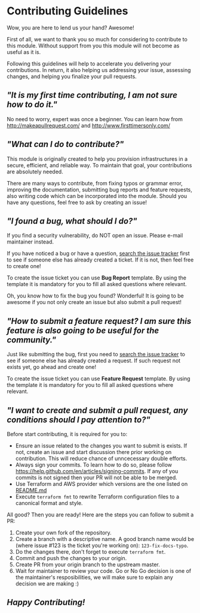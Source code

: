 # Contributing Guidelines

Wow, you are here to lend us your hand? Awesome!

First of all, we want to thank you so much for considering to contribute to this module. Without support from you this module will not become as useful as it is.

Following this guidelines will help to accelerate you delivering your contributions. In return, it also helping us addressing your issue, assessing changes, and helping you finalize your pull requests.


## ***"It is my first time contributing, I am not sure how to do it."***

No need to worry, expert was once a beginner. You can learn how from http://makeapullrequest.com/ and http://www.firsttimersonly.com/


## ***"What can I do to contribute?"***

This module is originally created to help you provision infrastructures in a secure, efficient, and reliable way. To maintain that goal, your contributions are absolutely needed. 

There are many ways to contribute, from fixing typos or grammar error, improving the documentation, submitting bug reports and feature requests, also writing code which can be incorporated into the module. Should you have any questions, feel free to ask by creating an issue!


## ***"I found a bug, what should I do?"***

If you find a security vulnerability, do NOT open an issue. Please e-mail maintainer instead.

If you have noticed a bug or have a question, [search the issue tracker](https://github.com/traveloka/terraform-aws-acm-certificate/issues?q=label%3Abug) first to see if someone else has already created a ticket. If it is not, then feel free to create one!

To create the issue ticket you can use **Bug Report** template. By using the template it is mandatory for you to fill all asked questions where relevant.

Oh, you know how to fix the bug you found? Wonderful! 
It is going to be awesome if you not only create an issue but also submit a pull request!


## ***"How to submit a feature request? I am sure this feature is also going to be useful for the community."***

Just like submitting the bug, first you need to [search the issue tracker](https://github.com/traveloka/terraform-aws-acm-certificate/issues?q=label%3Aenhancement) to see if someone else has already created a request. If such request not exists yet, go ahead and create one!

To create the issue ticket you can use **Feature Request** template. By using the template it is mandatory for you to fill all asked questions where relevant.


## ***"I want to create and submit a pull request, any conditions should I pay attention to?"***

Before start contributing, it is required for you to:
- Ensure an issue related to the changes you want to submit is exists. If not, create an issue and start discussion there prior working on contribution. This will reduce chance of unncecessary double efforts.
- Always sign your commits. To learn how to do so, please follow https://help.github.com/en/articles/signing-commits. If any of you commits is not signed then your PR will not be able to be merged.
- Use Terraform and AWS provider which versions are the one listed on [README.md](README.md)
- Execute `terraform fmt` to rewrite Terraform configuration files to a canonical format and style.

All good? Then you are ready! Here are the steps you can follow to submit a PR:
1. Create your own fork of the repository.
2. Create a branch with a descriptive name. A good branch name would be (where issue #123 is the ticket you're working on): `123-fix-docs-typo`.
3. Do the changes there, don't forget to execute `terraform fmt`.
4. Commit and push the changes to your origin.
5. Create PR from your origin branch to the upstream master.
6. Wait for maintainer to review your code. Go or No Go decision is one of the maintainer's resposibilities, we will make sure to explain any decision we are making :)


## ***Happy Contributing!***